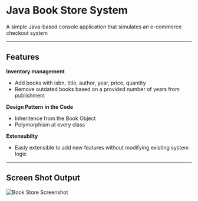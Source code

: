 #  Java Book Store System

A simple Java-based console application that simulates an e-commerce checkout system

---

##  Features

**Inventory management**
- Add books with isbn, title, author, year, price, quantity
- Remove outdated books based on a provided number of years from publishment

**Design Pattern in the Code**
- Inheritence from the Book Object 
- Polymorphism at every class

**Extensubilty**
- Easly extensible to add new features without modifying existing system logic 
---

##  Screen Shot Output

![Book Store Screenshot](image.png)